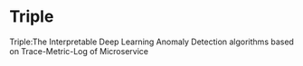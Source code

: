 # Triple
Triple:The Interpretable Deep Learning Anomaly Detection algorithms based on Trace-Metric-Log of Microservice
